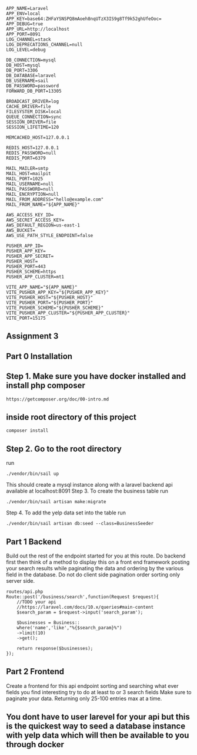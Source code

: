 ```
APP_NAME=Laravel
APP_ENV=local
APP_KEY=base64:ZHFaYSNSPQ8mAoeh8nqUTzX3IS9g8Tf9k52ghUfeOoc=
APP_DEBUG=true
APP_URL=http://localhost
APP_PORT=8091
LOG_CHANNEL=stack
LOG_DEPRECATIONS_CHANNEL=null
LOG_LEVEL=debug

DB_CONNECTION=mysql
DB_HOST=mysql
DB_PORT=3306
DB_DATABASE=laravel
DB_USERNAME=sail
DB_PASSWORD=password
FORWARD_DB_PORT=13305

BROADCAST_DRIVER=log
CACHE_DRIVER=file
FILESYSTEM_DISK=local
QUEUE_CONNECTION=sync
SESSION_DRIVER=file
SESSION_LIFETIME=120

MEMCACHED_HOST=127.0.0.1

REDIS_HOST=127.0.0.1
REDIS_PASSWORD=null
REDIS_PORT=6379

MAIL_MAILER=smtp
MAIL_HOST=mailpit
MAIL_PORT=1025
MAIL_USERNAME=null
MAIL_PASSWORD=null
MAIL_ENCRYPTION=null
MAIL_FROM_ADDRESS="hello@example.com"
MAIL_FROM_NAME="${APP_NAME}"

AWS_ACCESS_KEY_ID=
AWS_SECRET_ACCESS_KEY=
AWS_DEFAULT_REGION=us-east-1
AWS_BUCKET=
AWS_USE_PATH_STYLE_ENDPOINT=false

PUSHER_APP_ID=
PUSHER_APP_KEY=
PUSHER_APP_SECRET=
PUSHER_HOST=
PUSHER_PORT=443
PUSHER_SCHEME=https
PUSHER_APP_CLUSTER=mt1

VITE_APP_NAME="${APP_NAME}"
VITE_PUSHER_APP_KEY="${PUSHER_APP_KEY}"
VITE_PUSHER_HOST="${PUSHER_HOST}"
VITE_PUSHER_PORT="${PUSHER_PORT}"
VITE_PUSHER_SCHEME="${PUSHER_SCHEME}"
VITE_PUSHER_APP_CLUSTER="${PUSHER_APP_CLUSTER}"
VITE_PORT=15175
```

## Assignment 3
## Part 0 Installation
## Step 1. Make sure you have docker installed and install php composer 
```
https://getcomposer.org/doc/00-intro.md

```
## inside root directory of this project
```
composer install
```
## Step 2. Go to the root directory
run
```
./vendor/bin/sail up
``` 
This should create a mysql instance along with a laravel backend api available at localhost:8091
Step 3.
To create the business table run
```
./vendor/bin/sail artisan make:migrate
```
Step 4.
To add the yelp data set into the table run
```
./vendor/bin/sail artisan db:seed --class=BusinessSeeder
```
## Part 1 Backend
Build out the rest of the endpoint started for you at this route. Do backend first then think of a method to display this on a front end framework posting your search results while paginating the data and ordering by the various field in the database. Do not do client side pagination order sorting only server side.
```
routes/api.php
Route::post('/business/search',function(Request $request){
    //TODO your api
    //https://laravel.com/docs/10.x/queries#main-content
    $search_param = $request->input('search_param');

    $businesses = Business::
    where('name','like',"%{$search_param}%")
    ->limit(10)
    ->get();

    return response($businesses);
});
```
## Part 2 Frontend
Create a frontend for this api endpoint
sorting and searching what ever fields you find interesting try to do at least to or 3 search fields
Make sure to paginate your data. Returning only 25-100 entries max at a time.

## You dont have to user larevel for your api but this is the quickest way to seed a database instance with yelp data which will then be available to you through docker
